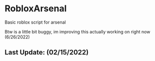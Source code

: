 # RobloxArsenal

Basic roblox script for arsenal

Btw is a little bit buggy, im improving this actually working on right now (6/26/2022)


## Last Update: (02/15/2022)
